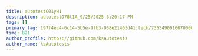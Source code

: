 ```yaml
---
title: autotestC01yH1
description: autotestD78t1A_9/25/2025 6:20:17 PM
tags: []
primary_tag: 197f4ec4-6c14-5b5e-9fb3-058e21403d41:tech/73554900100700000996/67838200100800006287
time: 821
author_profile: https://github.com/ksAutotests
author_name: ksAutotests
---
```

